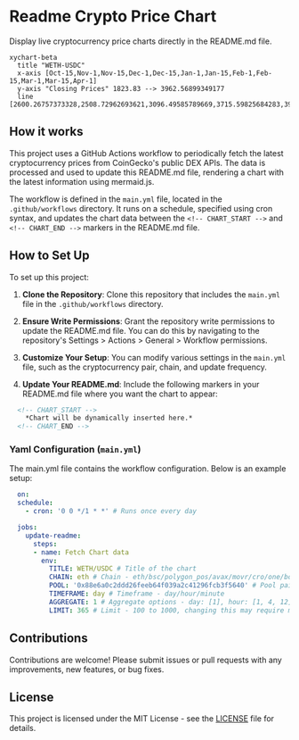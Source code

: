 # Readme Crypto Price Chart

Display live cryptocurrency price charts directly in the README.md file. 

<!-- CHART_START -->
```mermaid
xychart-beta
  title "WETH-USDC"
  x-axis [Oct-15,Nov-1,Nov-15,Dec-1,Dec-15,Jan-1,Jan-15,Feb-1,Feb-15,Mar-1,Mar-15,Apr-1]
  y-axis "Closing Prices" 1823.83 --> 3962.56899349177
  line [2600.26757373328,2508.72962693621,3096.49585789669,3715.59825684283,3962.56899349177,3362.281527969,3442.60666821535,3122.15,2693.01,2215.45,1939.29,1823.83]
```
<!-- CHART_END -->

## How it works

This project uses a GitHub Actions workflow to periodically fetch the latest cryptocurrency prices from CoinGecko's public DEX APIs. The data is processed and used to update this README.md file, rendering a chart with the latest information using mermaid.js.

The workflow is defined in the `main.yml` file, located in the `.github/workflows` directory. It runs on a schedule, specified using cron syntax, and updates the chart data between the `<!-- CHART_START -->` and `<!-- CHART_END -->` markers in the README.md file.

## How to Set Up

To set up this project:

1. **Clone the Repository**: Clone this repository that includes the `main.yml` file in the `.github/workflows` directory.

2. **Ensure Write Permissions**: Grant the repository write permissions to update the README.md file. You can do this by navigating to the repository's Settings > Actions > General > Workflow permissions.

3. **Customize Your Setup**: You can modify various settings in the `main.yml` file, such as the cryptocurrency pair, chain, and update frequency.

4. **Update Your README.md**: Include the following markers in your README.md file where you want the chart to appear:

```markdown
  <!-- CHART_START -->
    *Chart will be dynamically inserted here.*
  <!-- CHART_END -->
```

### Yaml Configuration (`main.yml`)

The main.yml file contains the workflow configuration. Below is an example setup:

```yaml
  on:
  schedule:
    - cron: '0 0 */1 * *' # Runs once every day

  jobs:
    update-readme:
      steps:
      - name: Fetch Chart data
        env: 
          TITLE: WETH/USDC # Title of the chart
          CHAIN: eth # Chain - eth/bsc/polygon_pos/avax/movr/cro/one/boba/ftm/bch, check entire list: https://api.geckoterminal.com/api/v2/networks
          POOL: '0x88e6a0c2ddd26feeb64f039a2c41296fcb3f5640' # Pool pair address
          TIMEFRAME: day # Timeframe - day/hour/minute
          AGGREGATE: 1 # Aggregate options - day: [1], hour: [1, 4, 12] minute: [1, 5, 15]
          LIMIT: 365 # Limit - 100 to 1000, changing this may require modification to code below to fit the data
```

## Contributions

Contributions are welcome! Please submit issues or pull requests with any improvements, new features, or bug fixes.

## License

This project is licensed under the MIT License - see the [LICENSE](LICENSE) file for details.
